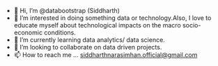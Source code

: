 - 👋 Hi, I’m @databootstrap (Siddharth)
- 👀 I’m interested in doing something data or technology.Also, I love to educate myself about technological impacts on the macro socio-economic conditions.
- 🌱 I’m currently learning data analytics/ data science. 
- 💞️ I’m looking to collaborate on data driven projects.
- 📫 How to reach me ... siddharthnarasimhan.official@gmail.com

<!---
databootstrap/databootstrap is a ✨ special ✨ repository because its `README.md` (this file) appears on your GitHub profile.
You can click the Preview link to take a look at your changes.
--->
